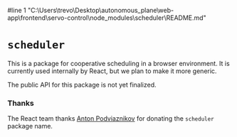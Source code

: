 #line 1 "C:\\Users\\trevo\\Desktop\\autonomous_plane\\web-app\\frontend\\servo-control\\node_modules\\scheduler\\README.md"
# `scheduler`

This is a package for cooperative scheduling in a browser environment. It is currently used internally by React, but we plan to make it more generic.

The public API for this package is not yet finalized.

### Thanks

The React team thanks [Anton Podviaznikov](https://podviaznikov.com/) for donating the `scheduler` package name.
